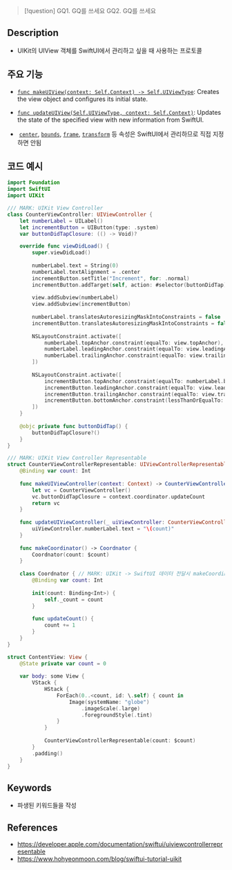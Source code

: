 >[!question]
>GQ1. GQ를 쓰세요
>GQ2. GQ를 쓰세요

## Description
- UIKit의 UIView 객체를 SwiftUI에서 관리하고 싶을 때 사용하는 프로토콜

## 주요 기능
+ [`func makeUIView(context: Self.Context) -> Self.UIViewType`](https://developer.apple.com/documentation/swiftui/uiviewrepresentable/makeuiview\(context:\)): Creates the view object and configures its initial state.

- [`func updateUIView(Self.UIViewType, context: Self.Context)`](https://developer.apple.com/documentation/swiftui/uiviewrepresentable/updateuiview\(_:context:\)): Updates the state of the specified view with new information from SwiftUI.

-  [`center`](https://developer.apple.com/documentation/UIKit/UIView/center), [`bounds`](https://developer.apple.com/documentation/UIKit/UIView/bounds), [`frame`](https://developer.apple.com/documentation/UIKit/UIView/frame), [`transform`](https://developer.apple.com/documentation/UIKit/UIView/transform) 등 속성은 SwiftUI에서 관리하므로 직접 지정하면 안됨

## 코드 예시
```swift
import Foundation
import SwiftUI
import UIKit

/// MARK: UIKit View Controller
class CounterViewController: UIViewController {
    let numberLabel = UILabel()
    let incrementButton = UIButton(type: .system)
    var buttonDidTapClosure: (() -> Void)?

    override func viewDidLoad() {
        super.viewDidLoad()
        
        numberLabel.text = String(0)
        numberLabel.textAlignment = .center
        incrementButton.setTitle("Increment", for: .normal)
        incrementButton.addTarget(self, action: #selector(buttonDidTap), for: .touchUpInside)
        
        view.addSubview(numberLabel)
        view.addSubview(incrementButton)
        
        numberLabel.translatesAutoresizingMaskIntoConstraints = false
        incrementButton.translatesAutoresizingMaskIntoConstraints = false
        
        NSLayoutConstraint.activate([
            numberLabel.topAnchor.constraint(equalTo: view.topAnchor),
            numberLabel.leadingAnchor.constraint(equalTo: view.leadingAnchor),
            numberLabel.trailingAnchor.constraint(equalTo: view.trailingAnchor)
        ])
        
        NSLayoutConstraint.activate([
            incrementButton.topAnchor.constraint(equalTo: numberLabel.bottomAnchor, constant: 15),
            incrementButton.leadingAnchor.constraint(equalTo: view.leadingAnchor),
            incrementButton.trailingAnchor.constraint(equalTo: view.trailingAnchor),
            incrementButton.bottomAnchor.constraint(lessThanOrEqualTo: view.bottomAnchor),
        ])
    }
    
    @objc private func buttonDidTap() {
        buttonDidTapClosure?()
    }
}

/// MARK: UIKit View Controller Representable
struct CounterViewControllerRepresentable: UIViewControllerRepresentable {
    @Binding var count: Int
    
    func makeUIViewController(context: Context) -> CounterViewController {
        let vc = CounterViewController()
        vc.buttonDidTapClosure = context.coordinator.updateCount
        return vc
    }
    
    func updateUIViewController(_ uiViewController: CounterViewController, context: Context) { // MARK: Updates the state of the specified view with new information from SwiftUI
        uiViewController.numberLabel.text = "\(count)"
    }
    
    func makeCoordinator() -> Coordnator {
        Coordnator(count: $count)
    }
    
    class Coordnator { // MARK: UIKit -> SwiftUI 데이터 전달시 makeCoordinator 사용. Coordnator는 각종 UIKit 객체의 Delegate가 될 수도 있음
        @Binding var count: Int
        
        init(count: Binding<Int>) {
            self._count = count
        }
        
        func updateCount() {
            count += 1
        }
    }
}

struct ContentView: View {
    @State private var count = 0
    
    var body: some View {
        VStack {
            HStack {
                ForEach(0..<count, id: \.self) { count in
                    Image(systemName: "globe")
                        .imageScale(.large)
                        .foregroundStyle(.tint)
                }
            }
            
            CounterViewControllerRepresentable(count: $count)
        }
        .padding()
    }
}
```

## Keywords
+ 파생된 키워드들을 작성

## References
- https://developer.apple.com/documentation/swiftui/uiviewcontrollerrepresentable
- https://www.hohyeonmoon.com/blog/swiftui-tutorial-uikit
